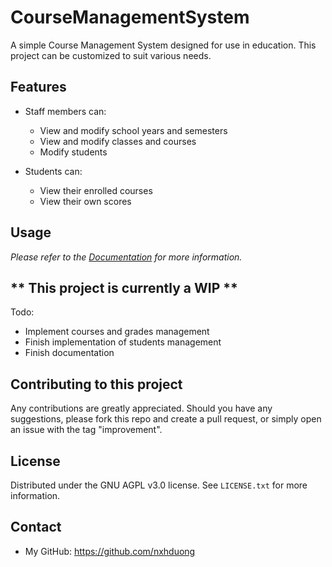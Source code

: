 # CourseManagementSystem
A simple Course Management System designed for use in education.
This project can be customized to suit various needs.
## Features
- Staff members can:
  - View and modify school years and semesters
  - View and modify classes and courses
  - Modify students

- Students can:
  - View their enrolled courses
  - View their own scores
## Usage
*Please refer to the [Documentation](/Documentation.md) for more information.*
## ** This project is currently a WIP **
Todo:
- Implement courses and grades management
- Finish implementation of students management
- Finish documentation
## Contributing to this project
Any contributions are greatly appreciated. 
Should you have any suggestions, please fork this repo and create a pull request, or simply open an issue with the tag "improvement".
## License
Distributed under the GNU AGPL v3.0 license. See `LICENSE.txt` for more information.
## Contact
- My GitHub: https://github.com/nxhduong
